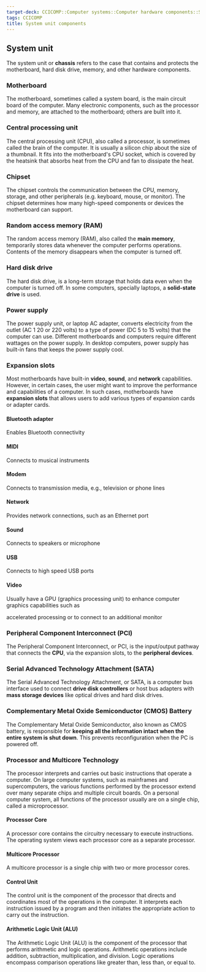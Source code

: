 ```yaml
---
target-deck: CCICOMP::Computer systems::Computer hardware components::System unit components
tags: CCICOMP
title: System unit components
---
```


## System unit

The system unit or **chassis** refers to the case that contains and protects the motherboard, hard disk drive, memory, and other hardware components.

<!--ID: 1701506387484-->

### Motherboard

The motherboard, sometimes called a system board, is the main circuit board of the computer. Many electronic components, such as the processor and memory, are attached to the motherboard; others are built into it.

<!--ID: 1701506387493-->

### Central processing unit

The central processing unit (CPU), also called a processor, is sometimes called the brain of the computer. It is usually a silicon chip about the size of a thumbnail. It fits into the motherboard's CPU socket, which is covered by the heatsink that absorbs heat from the CPU and fan to dissipate the heat.

<!--ID: 1701506387499-->

### Chipset

The chipset controls the communication between the CPU, memory, storage, and other peripherals (e.g. keyboard, mouse, or monitor). The chipset determines how many high-speed components or devices the motherboard can support.

<!--ID: 1701506387505-->

### Random access memory (RAM)

The random access memory (RAM), also called the **main memory**, temporarily stores data whenever the computer performs operations. Contents of the memory disappears when the computer is turned off.

<!--ID: 1701506387510-->

### Hard disk drive

The hard disk drive, is a long-term storage that holds data even when the computer is turned off. In some computers, specially laptops, a **solid-state drive** is used.

<!--ID: 1701506387514-->

### Power supply

The power supply unit, or laptop AC adapter, converts electricity from the outlet (AC 1 20 or 220 volts) to a type of power (DC 5 to 15 volts) that the computer can use. Different motherboards and computers require different wattages on the power supply. In desktop computers, power supply has built-in fans that keeps the power supply cool.

<!--ID: 1701506387519-->

### Expansion slots

Most motherboards have built-in **video**, **sound**, and **network** capabilities. However, in certain cases, the user might want to improve the performance and capabilities of a computer. In such cases, motherboards have **expansion slots** that allows users to add various types of expansion cards or adapter cards. 

<!--ID: 1701506387523-->

#### Bluetooth adapter

Enables Bluetooth connectivity

<!--ID: 1701506387528-->

#### MIDl

Connects to musical instruments

<!--ID: 1701506387533-->

#### Modem

Connects to transmission media, e.g., television or phone lines

<!--ID: 1701506387537-->

#### Network

Provides network connections, such as an Ethernet port

<!--ID: 1701506387542-->

#### Sound

Connects to speakers or microphone

<!--ID: 1701506387546-->

#### USB

Connects to high speed USB ports

<!--ID: 1701506387551-->

#### Video

Usually have a GPU (graphics processing unit) to enhance computer graphics capabilities such as

accelerated processing or to connect to an additional monitor

<!--ID: 1701506387556-->

### Peripheral Component Interconnect (PCI)

The Peripheral Component Interconnect, or PCI, is the input/output pathway that connects the **CPU**, via the expansion slots, to the **peripheral devices**.

<!--ID: 1701506387561-->

### Serial Advanced Technology Attachment (SATA)

The Serial Advanced Technology Attachment, or SATA, is a computer bus interface used to connect **drive disk controllers** or host bus adapters with **mass storage devices** like optical drives and hard disk drives.

<!--ID: 1701506387566-->

### Complementary Metal Oxide Semiconductor (CMOS) Battery

The Complementary Metal Oxide Semiconductor, also known as CMOS battery, is responsible for **keeping all the information intact when the entire system is shut down**. This prevents reconfiguration when the PC is powered off.

<!--ID: 1701506387570-->

### Processor and Multicore Technology

The processor interprets and carries out basic instructions that operate a computer. On large computer systems, such as mainframes and supercomputers, the various functions performed by the processor extend over many separate chips and multiple circuit boards. On a personal computer system, all functions of the processor usually are on a single chip, called a microprocessor.

<!--ID: 1701506387575-->

#### Processor Core

A processor core contains the circuitry necessary to execute instructions. The operating system views each processor core as a separate processor.

<!--ID: 1701506387580-->

#### Multicore Processor

A multicore processor is a single chip with two or more processor cores.

<!--ID: 1701506387584-->

#### Control Unit

The control unit is the component of the processor that directs and coordinates most of the operations in the computer. It interprets each instruction issued by a program and then initiates the appropriate action to carry out the instruction.

<!--ID: 1701506387587-->

#### Arithmetic Logic Unit (ALU)

The Arithmetic Logic Unit (ALU) is the component of the processor that performs arithmetic and logic operations. Arithmetic operations include addition, subtraction, multiplication, and division. Logic operations encompass comparison operations like greater than, less than, or equal to.

<!--ID: 1701506387591-->
